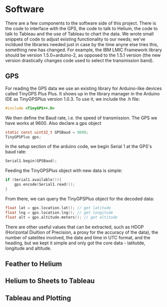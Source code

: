 # Software
There are a few components to the software side of this project. There is the code to interface with the GPS, the code to talk to Helium, the code to talk to Tableau and the use of Tableau to chart the data. We wrote small snippets of code to adjust existing functionality to our needs; we've incldued the libraries needed just in case by the time anyne else tries this, something new has changed. For example, the IBM LMIC Framework library should be version 1.5.0+arduino-2, as opposed to the 1.5.1 version (the new version drastically changes code used to select the transmission band).

## GPS
For reading the GPS data we use an existing library for Arduino-like devices called TinyGPS Plus Plus. It shows up in the library manager in the Arduino IDE as TinyGPSPlus version 1.0.3. To use it, we include the .h file:

```c
#include <TinyGPS++.h>
```

We then define the Baud rate, i.e. the speed of transmission. The GPS we have works at 9600. Also declare a gps object

```c
static const uint32_t GPSBaud = 9600;
TinyGPSPlus gps;
```

In the setup section of the arduino code, we begin Serial 1 at the GPS's baud rate:

```c
Serial1.begin(GPSBaud);
```

Feeding the TinyGPSPlus object with new data is simple:

```c
if (Serial1.available()){
    gps.encode(Serial1.read());
}
```

From there, we can query the TinyGPSPlus object for the decoded data:

```c
float lat = gps.location.lat(); // get latitude
float lng = gps.location.lng(); // get longitude
float alt = gps.altitude.meters(); // get altitude
```

There are other useful values that can be extracted, such as HDOP (Horizontal Diultion of Precision, a proxy for the accuracy of the data), the number of satelites involved, the date and time in UTC format, and the heading, but we kept it simple and only got the core data - latitutde, longitude and altitude.

## Feather to Helium

## Helium to Sheets to Tableau

## Tableau and Plotting